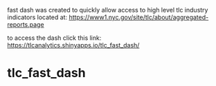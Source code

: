 fast dash was created to quickly allow access to high level tlc industry indicators located at:
https://www1.nyc.gov/site/tlc/about/aggregated-reports.page

to access the dash click this link:
https://tlcanalytics.shinyapps.io/tlc_fast_dash/

# tlc_fast_dash
